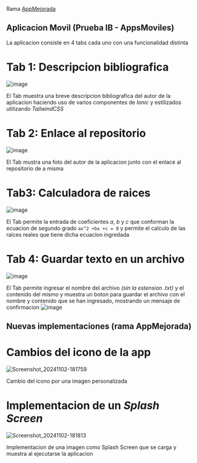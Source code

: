 Rama [AppMejorada](https://github.com/Alejo-P/Prueba1B-Moviles/tree/AppMejorada)
## Aplicacion Movil (Prueba IB - AppsMoviles)

La aplicacion consiste en 4 tabs cada uno con una funcionalidad distinta

# Tab 1: Descripcion bibliografica
![image](https://github.com/user-attachments/assets/c373bdf0-ad48-4b39-908c-2bfc82b79a44)

El Tab muestra una breve descripcion bibliografica del autor de la aplicacion haciendo uso de varios
componentes de *Ionic* y estilizados utilizando *TailwindCSS*

# Tab 2: Enlace al repositorio
![image](https://github.com/user-attachments/assets/8d7de54c-65fb-4582-b723-7fe6d11f2761)

El Tab mustra una foto del autor de la aplicacion junto con el enlace al repositorio de a misma

# Tab3: Calculadora de raices
![image](https://github.com/user-attachments/assets/c40e586c-d0a5-4677-aef1-338c0a548320)

El Tab permite la entrada de coeficientes *a*, *b* y *c* que conforman la ecuacion de segundo grado `ax^2 +bx +c = 0`
y permite el calculo de las raices reales que tiene dicha ecuacion ingredada

# Tab 4: Guardar texto en un archivo
![image](https://github.com/user-attachments/assets/eb844406-59d0-4a49-9ed5-cb497afa1e1f)

El Tab permite ingresar el nombre del archivo *(sin la estension .txt)* y el contenido del mismo y muestra un boton para guardar el archivo con el nombre
y contenido que se han ingresado, mostrando un mensaje de confirmacion
![image](https://github.com/user-attachments/assets/8991c862-6a1c-47ac-8e74-3a5ba62013f5)


## Nuevas implementaciones (rama AppMejorada)

# Cambios del icono de la app
![Screenshot_20241102-181759](https://github.com/user-attachments/assets/6bbf0746-86ad-4ff0-a38e-0515f44a99d5)

Cambio del icono por una imagen personalizada

# Implementacion de un _Splash Screen_
![Screenshot_20241102-181813](https://github.com/user-attachments/assets/9c8499bb-6b86-4754-b909-5576a7a9dbd5)

Implementacion de una imagen como Splash Screen que se carga y muestra al ejecutarse la aplicacion
